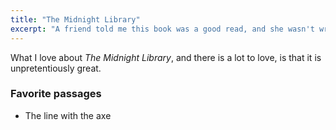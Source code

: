 ```yaml
---
title: "The Midnight Library"
excerpt: "A friend told me this book was a good read, and she wasn't wrong."
---
```

What I love about _The Midnight Library_, and there is a lot to love, is that it is unpretentiously great.

### Favorite passages
- The line with the axe